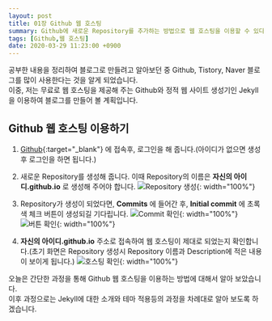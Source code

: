 ```yaml
---
layout: post
title: 01장 Github 웹 호스팅 
summary: Github에 새로운 Repository를 추가하는 방법으로 웹 호스팅을 이용할 수 있다.
tags: [Github,웹 호스팅]
date: 2020-03-29 11:23:00 +0900
---
```


공부한 내용을 정리하여 블로그로 만들려고 알아보던 중 Github, Tistory, Naver 블로그를 많이 사용한다는 것을 알게 되었습니다.
<br>이중, 저는 무료로 웹 호스팅을 제공해 주는 Github와 정적 웹 사이트 생성기인 Jekyll을 이용하여 블로그를 만들어 볼 계획입니다.

Github 웹 호스팅 이용하기
---

1. [Github](https://github.com){:target="\_blank"} 에 접속후, 로그인을 해 줍니다.(아이디가 없으면 생성 후 로그인을 하면 됩니다.)

2. 새로운 Repository를 생성해 줍니다. 이때 Repository의 이름은 __자신의 아이디.github.io__ 로 생성해 주어야 합니다.
![Repository 생성](https://user-images.githubusercontent.com/17156386/77853035-cb14a500-721c-11ea-9a34-a6d494a4fe55.png){: width="100%"}

3. Repository가 생성이 되었다면, **Commits** 에 들어간 후, **Initial commit** 에 초록색 체크 버튼이 생성되길 기다립니다.
![Commit 확인](https://user-images.githubusercontent.com/17156386/77853042-cea82c00-721c-11ea-9292-1f137d9c66e3.png){: width="100%"}
![버튼 확인](https://user-images.githubusercontent.com/17156386/76766817-eecafa80-67db-11ea-9ef4-274bad0f16a3.png){: width="100%"}

4. **자신의 아이디.github.io** 주소로 접속하여 웹 호스팅이 제대로 되었는지 확인합니다.(초기 화면은 Repository 생성시 Repository 이름과 Description에 적은 내용이 보이게 됩니다.)
![호스팅 확인](https://user-images.githubusercontent.com/17156386/77853044-d1a31c80-721c-11ea-920d-ae0bba977457.png){: width="100%"}

오늘은 간단한 과정을 통해 Github 웹 호스팅을 이용하는 방법에 대해서 알아 보았습니다.
<br>이후 과정으로는 Jekyll에 대한 소개와 테마 적용등의 과정을 차례대로 알아 보도록 하겠습니다.

